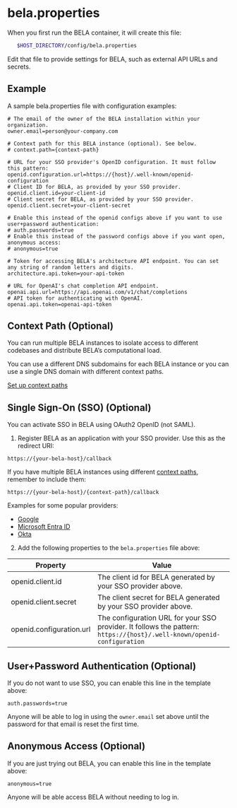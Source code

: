 # bela.properties

When you first run the BELA container, it will create this file:

```bash
   $HOST_DIRECTORY/config/bela.properties
```

Edit that file to provide settings for BELA, such as external API URLs and secrets.

## Example

A sample bela.properties file with configuration examples:

```properties
# The email of the owner of the BELA installation within your organization.
owner.email=person@your-company.com

# Context path for this BELA instance (optional). See below.
# context.path={context-path}

# URL for your SSO provider's OpenID configuration. It must follow this pattern:
openid.configuration.url=https://{host}/.well-known/openid-configuration
# Client ID for BELA, as provided by your SSO provider.
openid.client.id=your-client-id
# Client secret for BELA, as provided by your SSO provider.
openid.client.secret=your-client-secret

# Enable this instead of the openid configs above if you want to use user+password authentication:
# auth.passwords=true
# Enable this instead of the password configs above if you want open, anonymous access:
# anonymous=true

# Token for accessing BELA's architecture API endpoint. You can set any string of random letters and digits.
architecture.api.token=your-api-token

# URL for OpenAI's chat completion API endpoint.
openai.api.url=https://api.openai.com/v1/chat/completions
# API token for authenticating with OpenAI.
openai.api.token=openai-api-token
```

## Context Path (Optional)

You can run multiple BELA instances to isolate access to different codebases and distribute BELA’s computational load.

You can use a different DNS subdomains for each BELA instance or you can use a single DNS domain with different context paths.

[Set up context paths](/reference/Context-Path.md)


## Single Sign-On (SSO) (Optional)

You can activate SSO in BELA using OAuth2 OpenID (not SAML).

1. Register BELA as an application with your SSO provider. Use this as the redirect URI:
```
https://{your-bela-host}/callback
```
If you have multiple BELA instances using different [context paths](/reference/Context-Path.md), remember to include them:
```
https://{your-bela-host}/{context-path}/callback
```

Examples for some popular providers:
- [Google](/reference/SSO-Google.md)
- [Microsoft Entra ID](/reference/SSO-Microsoft-Entra-ID.md)
- [Okta](/reference/SSO-Okta.md)

2. Add the following properties to the `bela.properties` file above:

|Property|Value|
|--------|-----|
| openid.client.id | The client id for BELA generated by your SSO provider above.
| openid.client.secret | The client secret for BELA generated by your SSO provider above.
| openid.configuration.url | The configuration URL for your SSO provider. It follows the pattern: `https://{host}/.well-known/openid-configuration`

## User+Password Authentication (Optional)

If you do not want to use SSO, you can enable this line in the template above:
```
auth.passwords=true
```
Anyone will be able to log in using the `owner.email` set above until the password for that email is reset the first time.

## Anonymous Access (Optional)

If you are just trying out BELA, you can enable this line in the template above:
```
anonymous=true
```
Anyone will be able access BELA without needing to log in.
